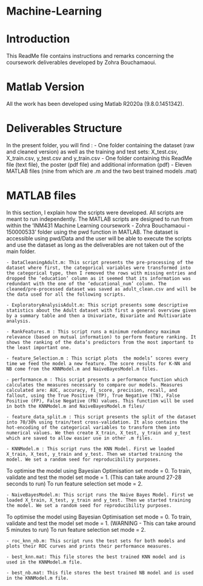 # Machine-Learning

# Introduction

This ReadMe file contains instructions and remarks concerning the coursework deliverables developed by Zohra Bouchamaoui. 

# Matlab Version

All the work has been developed using Matlab R2020a (9.8.0.1451342).

# Deliverables Structure

In the present folder, you will find :
	- One folder containing the dataset (raw and cleaned version) as well as the training and test sets: 	X_test.csv, X_train.csv, y_test.csv and y_train.csv
	- One folder containing this ReadMe file (text file), the poster (pdf file) and additional information (pdf)
	- Eleven MATLAB files (nine from which are .m and the two best trained models .mat)

# MATLAB files

In this section, I explain how the scripts were developed. All scripts are meant to run independently. The MATLAB scripts are designed to run from within the ‘INM431 Machine Learning coursework - Zohra Bouchamaoui - 150000533’ folder using the pwd function in MATLAB. The dataset is accessible using pwd/Data and the user will be able to execute the scripts and use the dataset as long as the deliverables are not taken out of the main folder.

	- DataCleaningAdult.m: This script presents the pre-processing of the dataset where first, the categorical variables were transformed into the categorical type, then I removed the rows with missing entries and dropped the ‘education’ column as it seemed that its information was redundant with the one of the ‘educational_num’ column. The cleaned/pre-processed dataset was saved as adult_clean.csv and will be the data used for all the following scripts.

	- ExploratoryAnalysisAdult.m: This script presents some descriptive statistics about the Adult dataset with first a general overview given by a summary table and then a Univariate, Bivariate and Multivariate analysis.

	- RankFeatures.m : This script runs a minimum redundancy maximum relevance (based on mutual information) to perform feature ranking. It shows the ranking of the data’s predictors from the most important to the least important one.

	- feature_Selection.m : This script plots  the models’ scores every time we feed the model a new feature. The score results for K-NN and NB come from the KNNModel.m and NaiveBayesModel.m files.

	- performance.m : This script presents a performance function which calculates the measures necessary to compare our models. Measures calculated are: AUC, accuracy, f1_score, precision, recall, and fallout, using the True Positive (TP), True Negative (TN), False Positive (FP), False Negative (FN) values. This function will be used in both the KNNModel.m and NaiveBayesModel.m files/

	- feature_data_split.m : This script presents the split of the dataset into 70/30% using train/test cross-validation. It also contains the hot-encoding of the categorical variables to transform them into numerical values. We then create X_train, X_test, y_train and y_test which are saved to allow easier use in other .m files.  

	- KNNModel.m : This script runs the KNN Model. First we loaded X_train, X_test, y_train and y_test. Then we started training the model. We set a random seed for reproducibility purposes. 
To optimise the model using Bayesian Optimisation set mode = 0. 
To train, validate and test the model set mode = 1. (This can take around 27-28 seconds to run)
To run feature selection set mode = 2.

	- NaiveBayesModel.m: This script runs the Naive Bayes Model. First we loaded X_train, X_test, y_train and y_test. Then we started training the model. We set a random seed for reproducibility purposes. 
To optimise the model using Bayesian Optimisation set mode = 0. 
To train, validate and test the model set mode = 1. (WARNING - This can take around 5 minutes to run)
To run feature selection set mode = 2.

	- roc_knn_nb.m: This script runs the test sets for both models and plots their ROC curves and prints their performance measures.

	- best_knn.mat: This file stores the best trained KNN model and is used in the KNNModel.m file. 

	- best_nb.mat: This file stores the best trained NB model and is used in the KNNModel.m file. 